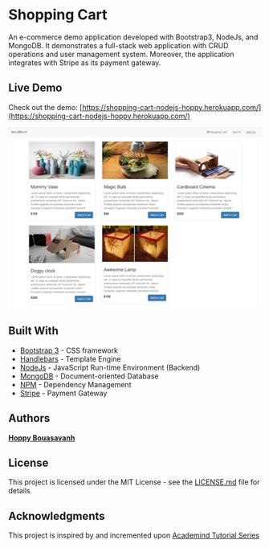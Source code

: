 # Shopping Cart

An e-commerce demo application developed with Bootstrap3, NodeJs, and MongoDB. It demonstrates a full-stack web application with CRUD operations and user management system. Moreover, the application integrates with Stripe as its payment gateway.

## Live Demo

Check out the demo: [https://shopping-cart-nodejs-hoppy.herokuapp.com/](https://shopping-cart-nodejs-hoppy.herokuapp.com/)

![Home page](https://github.com/NERDYLIZARD/shopping-cart/blob/screenshots/screenshots/https-shopping-cart-nodejs-hoppy.herokuapp.com-shopping-cart-nodejs-hoppy.herokuapp.com-2018.03.08-20-30-11.jpeg?raw=true "Home Page")


## Built With

* [Bootstrap 3](http://getbootstrap.com/docs/3.3/) - CSS framework
* [Handlebars](https://handlebarsjs.com/) - Template Engine
* [NodeJs](https://nodejs.org/en/) - JavaScript Run-time Environment (Backend)
* [MongoDB](https://www.mongodb.com/) - Document-oriented Database
* [NPM](https://www.npmjs.com/) - Dependency Management
* [Stripe](https://stripe.com/) - Payment Gateway

## Authors

[**Hoppy Bouasavanh**](https://github.com/NERDYLIZARD)

## License

This project is licensed under the MIT License - see the [LICENSE.md](LICENSE.md) file for details

## Acknowledgments

This project is inspired by and incremented upon [Academind Tutorial Series](https://www.youtube.com/watch?v=56TizEw2LgI&list=PL55RiY5tL51rajp7Xr_zk-fCFtzdlGKUp)
